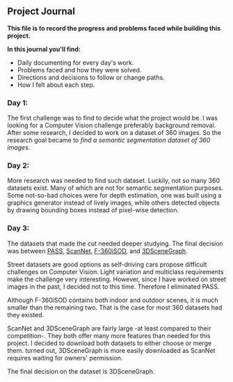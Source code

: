 Project Journal
---

**This file is to record the progress and problems faced while building this project.**

**In this journal you'll find:**
- Daily documenting for every day's work.
- Problems faced and how they were solved.
- Directions and decisions to follow or change paths.
- How I felt about each step.

### Day 1:
The first challenge was to find to decide what the project would be. I was looking for a Computer Vision challenge preferably background removal. After some research, I decided to work on a dataset of 360 images. So the research goal became to *find a semantic segmentation dataset of 360 images*.


### Day 2:
More research was needed to find such dataset. Luckily, not so many 360 datasets exist. Many of which are not for semantic segmentation purposes. Some not-so-bad choices were for depth estimation, one was built using a graphics generator instead of lively images, while others detected objects by drawing bounding boxes instead of pixel-wise detection.


### Day 3:
The datasets that made the cut needed deeper studying. The final decision was between [PASS](https://github.com/elnino9ykl/PASS), [ScanNet](http://www.scan-net.org/), [F-360iSOD](https://github.com/PanoAsh/F-360iSOD), and [3DSceneGraph](https://3dscenegraph.stanford.edu/database.html).

Street datasets are good options as self-driving cars propose difficult challenges on Computer Vision. Light variation and multiclass requirements make the challenge very interesting. However, since I have worked on street images in the past, I decided not to this time. Therefore I eliminated PASS.

Although F-360iSOD contains both indoor and outdoor scenes, it is much smaller than the remaining two. That is the case for most 360 datasets had they existed.

ScanNet and 3DSceneGraph are fairly large -at least compared to their competition-. They both offer many more features than needed for this project. I decided to download both datasets to either choose or merge them. turned out, 3DSceneGraph is more easily downloaded as ScanNet requires waiting for owners' permission.

The final decision on the dataset is 3DSceneGraph.

